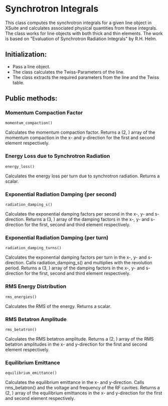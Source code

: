 # Synchrotron Integrals

This class computes the synchrotron integrals for a given line object in XSuite and calculates associated physical quantities from these integrals. The class works for line objects with both thick and thin elements. The work is based on "Evaluation of Synchrotron Radiation Integrals" by R.H. Helm.


## Initialization:
- Pass a line object.
- The class calculates the Twiss-Parameters of the line.
- The class extracts the required parameters from the line and the Twiss table.


## Public methods:


### Momentum Compaction Factor
`momentum_compaction()`

Calculates the momentum compaction factor.
Returns a (2, ) array of the momentum compaction in the x- and y-direction for the first and second element respectively.


### Energy Loss due to Synchrotron Radiation
`energy_loss()`

Calculates the energy loss per turn due to synchrotron radiation.
Returns a scalar.


### Exponential Radiation Damping (per second)
`radiation_damping_s()`

Calculates the exponential damping factors per second in the x-, y- and s-direction.
Returns a (3, ) array of the damping factors in the x-, y- and s-direction for the first, second and third element respectively.


### Exponential Radiation Damping (per turn)
`radiation_damping_turns()`

Calculates the exponential damping factors per turn in the x-, y- and s-direction.
Calls radiation_damping_s() and multiplies with the revolution period.
Returns a (3, ) array of the damping factors in the x-, y- and s-direction for the first, second and third element respectively.


###  RMS Energy Distribution
`rms_energies()`

Calculates the RMS of the energy.
Returns a scalar.


### RMS Betatron Amplitude
`rms_betatron()`

Calculates the RMS betatron amplitude.
Returns a (2, ) array of the RMS betatron amplitudes in the x- and y-direction for the first and second element respectively.


### Equilibrium Emittance
`equilibrium_emittance()`

Calculates the equilibrium emittance in the x- and y-direction.
Calls rms_betatron() and the voltage and frequency of the RF cavities.
Returns a (2, ) array of the equilibrium emittances in the x- and y-direction for the first and second element respectively.
